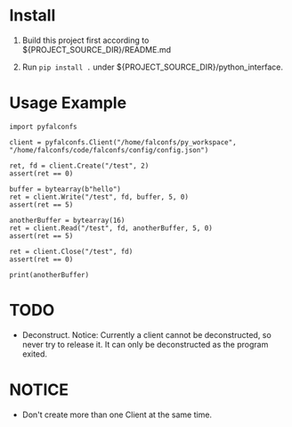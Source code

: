 # Install

1. Build this project first according to ${PROJECT_SOURCE_DIR}/README.md

2. Run `pip install .` under ${PROJECT_SOURCE_DIR}/python_interface.

# Usage Example
```
import pyfalconfs

client = pyfalconfs.Client("/home/falconfs/py_workspace", "/home/falconfs/code/falconfs/config/config.json")

ret, fd = client.Create("/test", 2)
assert(ret == 0)

buffer = bytearray(b"hello")
ret = client.Write("/test", fd, buffer, 5, 0)
assert(ret == 5)

anotherBuffer = bytearray(16)
ret = client.Read("/test", fd, anotherBuffer, 5, 0)
assert(ret == 5)

ret = client.Close("/test", fd)
assert(ret == 0)

print(anotherBuffer)
```

# TODO

- Deconstruct. Notice: Currently a client cannot be deconstructed, so never try to release it. It can only be deconstructed as the program exited.

# NOTICE

- Don't create more than one Client at the same time.